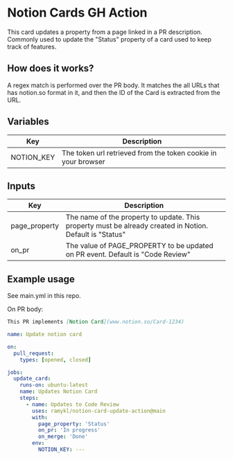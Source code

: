 # Notion Cards GH Action

This card updates a property from a page linked in a PR description. Commonly used to update the "Status" property of a
card used to keep track of features.

## How does it works?

A regex match is performed over the PR body. It matches the all URLs that has notion.so format in it, and then the ID
of the Card is extracted from the URL.

## Variables

| Key        | Description                                                   |
| ---------- | ------------------------------------------------------------- |
| NOTION_KEY | The token url retrieved from the token cookie in your browser |

## Inputs

| Key           | Description                                                                                              |
| ------------- | -------------------------------------------------------------------------------------------------------- |
| page_property | The name of the property to update. This property must be already created in Notion. Default is "Status" |
| on_pr         | The value of PAGE_PROPERTY to be updated on PR event. Default is "Code Review"                           |

## Example usage

See main.yml in this repo.

On PR body:

```markdown
This PR implements [Notion Card](www.notion.so/Card-1234)
```

```yml
name: Update notion card

on:
  pull_request:
    types: [opened, closed]

jobs:
  update_card:
    runs-on: ubuntu-latest
    name: Updates Notion Card
    steps:
      - name: Updates to Code Review
        uses: ramykl/notion-card-update-action@main
        with:
          page_property: 'Status'
          on_pr: 'In progress'
          on_merge: 'Done'
        env:
          NOTION_KEY: ---
```
